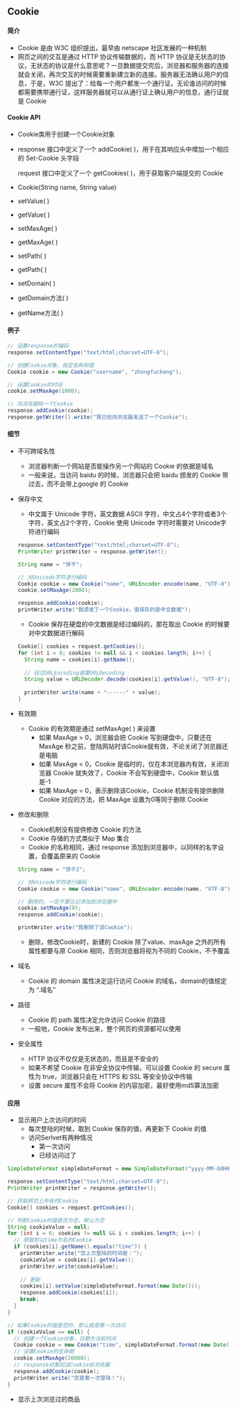 ## Cookie

#### 简介

- Cookie 是由 W3C 组织提出，最早由 netscape 社区发展的⼀种机制
- ⽹⻚之间的交互是通过 HTTP 协议传输数据的，⽽ HTTP 协议是⽆状态的协议，⽆状态的协议是什么意思呢？⼀旦数据提交完后，浏览器和服务器的连接就会关闭，再次交互的时候需要重新建⽴新的连接。服务器⽆法确认⽤户的信息，于是，W3C 提出了：给每⼀个⽤户都发⼀个通⾏证，⽆论谁访问的时候都需要携带通⾏证，这样服务器就可以从通⾏证上确认⽤户的信息，通⾏证就是 Cookie



#### Cookie API

- Cookie类⽤于创建⼀个Cookie对象

- response 接⼝中定义了⼀个 addCookie( )，⽤于在其响应头中增加⼀个相应的 Set-Cookie 头字段

  request 接⼝中定义了⼀个 getCookies( )，⽤于获取客户端提交的 Cookie

- Cookie(String name, String value)

- setValue( )

- getValue( )

- setMaxAge( )

- getMaxAge( )

- setPath( )

- getPath( )

- setDomain( )

- getDomain⽅法( )

- getName⽅法( )



#### 例子

```java
// 设置response的编码
response.setContentType("text/html;charset=UTF-8");

// 创建Cookie对象，指定名称和值
Cookie cookie = new Cookie("username", "zhongfucheng");

// 设置Cookie的时间
cookie.setMaxAge(1000);

// 向浏览器给⼀个Cookie
response.addCookie(cookie);
response.getWriter().write("我已经向浏览器发送了⼀个Cookie");
```



#### 细节

- 不可跨域名性

  - 浏览器判断⼀个⽹站是否能操作另⼀个⽹站的 Cookie 的依据是域名
  - ⼀般来说，当访问 baidu 的时候，浏览器只会把 baidu 颁发的 Cookie 带过去，⽽不会带上google 的 Cookie

- 保存中文

  - 中⽂属于 Unicode 字符，英⽂数据 ASCII 字符，中⽂占4个字符或者3个字符，英⽂占2个字符，Cookie 使⽤ Unicode 字符时需要对 Unicode字符进⾏编码

  ```java
  response.setContentType("text/html;charset=UTF-8");
  PrintWriter printWriter = response.getWriter();
  
  String name = "饼干";
  
  // 对Unicode字符进⾏编码
  Cookie cookie = new Cookie("name", URLEncoder.encode(name, "UTF-8"));
  cookie.setMaxAge(2000);
  
  response.addCookie(cookie);
  printWriter.write("我颁发了⼀个Cookie，值保存的是中⽂数据");
  ```

  - Cookie 保存在硬盘的中⽂数据是经过编码的，那在取出 Cookie 的时候要对中⽂数据进⾏解码

  ```java
  Cookie[] cookies = request.getCookies();
  for (int i = 0; cookies != null && i < cookies.length; i++) {
    String name = cookies[i].getName();
    
    // 经过URLEncoding就要URLDecoding
    String value = URLDecoder.decode(cookies[i].getValue(), "UTF-8");
    
    printWriter.write(name + "------" + value);
  }
  ```

- 有效期

  - Cookie 的有效期是通过 setMaxAge( ) 来设置
    - 如果 MaxAge > 0，浏览器会把 Cookie 写到硬盘中，只要还在 MaxAge 秒之前，登陆⽹站时该Cookie就有效，不论关闭了浏览器还是电脑
    - 如果 MaxAge < 0，Cookie 是临时的，仅在本浏览器内有效，关闭浏览器 Cookie 就失效了，Cookie 不会写到硬盘中，Cookie 默认值是-1
    - 如果 MaxAge = 0，表示删除该Cookie，Cookie 机制没有提供删除 Cookie 对应的⽅法，把 MaxAge 设置为0等同于删除 Cookie

- 修改和删除

  - Cookie机制没有提供修改 Cookie 的⽅法
  - Cookie 存储的⽅式类似于 Map 集合
  - Cookie 的名称相同，通过 response 添加到浏览器中，以同样的名字设置，会覆盖原来的 Cookie

  ```java
  String name = "饼干2";
  
  // 对Unicode字符进⾏编码
  Cookie cookie = new Cookie("name", URLEncoder.encode(name, "UTF-8"));
  
  // 删除时，⼀定不要忘记添加到浏览器中
  cookie.setMaxAge(0);
  response.addCookie(cookie);
  
  printWriter.write("我删除了该Cookie");
  ```

  - 删除，修改Cookie时，新建的 Cookie 除了value、maxAge 之外的所有属性都要与原 Cookie 相同，否则浏览器将视为不同的 Cookie，不予覆盖

- 域名

  - Cookie 的 domain 属性决定运⾏访问 Cookie 的域名，domain的值规定为 “.域名”

- 路径

  - Cookie 的 path 属性决定允许访问 Cookie 的路径
  - ⼀般地，Cookie 发布出来，整个⽹⻚的资源都可以使⽤

- 安全属性

  - HTTP 协议不仅仅是⽆状态的，⽽且是不安全的
  - 如果不希望 Cookie 在⾮安全协议中传输，可以设置 Cookie 的 secure 属性为 true，浏览器只会在 HTTPS 和 SSL 等安全协议中传输
  - 设置 secure 属性不会将 Cookie 的内容加密，最好使⽤md5算法加密



#### 应用

- 显示⽤户上次访问的时间
  - 每次登陆的时候，取到 Cookie 保存的值，再更新下 Cookie 的值
  - 访问Serlvet有两种情况
    - 第⼀次访问
    - 已经访问过了

```java
SimpleDateFormat simpleDateFormat = new SimpleDateFormat("yyyy-MM-ddHH:mm:ss");

response.setContentType("text/html;charset=UTF-8");
PrintWriter printWriter = response.getWriter();

// 获取⽹⻚上所有的Cookie
Cookie[] cookies = request.getCookies();

// 判断Cookie的值是否为空，默认为空
String cookieValue = null;
for (int i = 0; cookies != null && i < cookies.length; i++) {
  // 获取到以time为名的Cookie
  if (cookies[i].getName().equals("time")) {
    printWriter.write("您上次登陆的时间是：");
    cookieValue = cookies[i].getValue();
    printWriter.write(cookieValue);
    
    // 更新
    cookies[i].setValue(simpleDateFormat.format(new Date()));
    response.addCookie(cookies[i]);
    break;
  }
}

// 如果Cookie的值是空的，那么就是第⼀次访问
if (cookieValue == null) {
  // 创建⼀个Cookie对象，⽇期为当前时间
  Cookie cookie = new Cookie("time", simpleDateFormat.format(new Date()));
  // 设置Cookie的⽣命期
  cookie.setMaxAge(20000);
  // response对象回送Cookie给浏览器
  response.addCookie(cookie);
  printWriter.write("您是第⼀次登陆！");
}

```

- 显示上次浏览过的商品